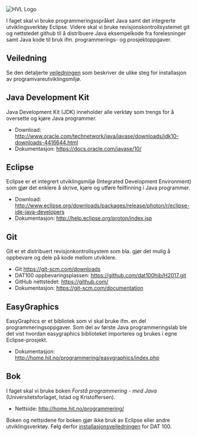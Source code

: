 ![HVL Logo]({{site.url}}/assets/img/hvllogo.png)

I faget skal vi bruke programmeringsspråket Java samt det integrerte utviklingsverktøy Eclipse. Videre skal vi bruke revisjonskontrollsystemet git og nettstedet github til å distribuere Java eksempelkode fra forelesninger samt Java kode til bruk ifm. programmerings- og prosjektoppgaver.

## Veiledning

Se den detaljerte [veiledningen](
https://github.com/dat100hib/H2017/blob/master/installasjon/veiledning.md) som beskriver de ulike steg for installasjon av programvareutviklingsmiljø.

## Java Development Kit

Java Development Kit (JDK) inneholder alle verktøy som trengs for å oversette og kjøre Java programmer.

- Download: <http://www.oracle.com/technetwork/java/javase/downloads/jdk10-downloads-4416644.html>  
- Dokumentasjon: <https://docs.oracle.com/javase/10/>

## Eclipse

Eclipse er et integrert utviklingsmiljø (Integrated Development Environment) som gjør det enklere å skrive, kjøre og utføre feilfinning i Java programmer.

- Download: <http://www.eclipse.org/downloads/packages/release/photon/r/eclipse-ide-java-developers>
- Dokumentasjon: <http://help.eclipse.org/proton/index.jsp>

## Git

Git er et distribuert revisjonkontrollsystem som bla. gjør det mulig å oppbevare og dele på kode mellom utviklere.

- Git <https://git-scm.com/downloads>
- DAT100 oppbevaringsplassen: <https://github.com/dat100hib/H2017.git>
- GitHub nettstedet: <https://github.com/>
- Dokumentasjon: <https://git-scm.com/documentation>

## EasyGraphics

EasyGraphics er et bibliotek som vi skal bruke ifm. en del programmeringsoppgaver. Som del av første Java programmeringslab ble det vist hvordan easygraphics biblioteket importeres og brukes i egne Eclipse-prosjekt.

- Dokumentasjon: <http://home.hit.no/programmering/easygraphics/index.php>

## Bok

I faget skal vi bruke boken *Forstå programmering - med Java* (Universitetsforlaget, Istad og Kristoffersen).  

- Nettside: <http://home.hit.no/programmering/>

Boken og nettsidene for boken gjør ikke bruk av Eclipse eller andre utviklingsverktøy. Følg derfor [installasjonsveiledningen](https://github.com/dat100hib/H2017/blob/master/installasjon/veiledning.md) for DAT 100. 
